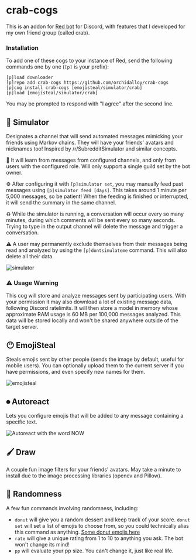 # crab-cogs

This is an addon for [Red bot](https://github.com/Cog-Creators/Red-DiscordBot) for Discord, with features that I developed for my own friend group (called crab).

### Installation

To add one of these cogs to your instance of Red, send the following commands one by one (`[p]` is your prefix):
```
[p]load downloader
[p]repo add crab-cogs https://github.com/orchidalloy/crab-cogs
[p]cog install crab-cogs [emojisteal/simulator/crab]
[p]load [emojisteal/simulator/crab]
```

You may be prompted to respond with "I agree" after the second line.

## 🧠 Simulator

Designates a channel that will send automated messages mimicking your friends using Markov chains. They will have your friends' avatars and nicknames too! Inspired by /r/SubredditSimulator and similar concepts.

🧠 It will learn from messages from configured channels, and only from users with the configured role. Will only support a single guild set by the bot owner.

⚙ After configuring it with `[p]simulator set`, you may manually feed past messages using `[p]simulator feed [days]`. This takes around 1 minute per 5,000 messages, so be patient! When the feeding is finished or interrupted, it will send the summary in the same channel.

♻ While the simulator is running, a conversation will occur every so many minutes, during which comments will be sent every so many seconds. Trying to type in the output channel will delete the message and trigger a conversation.

⚠ A user may permanently exclude themselves from their messages being read and analyzed by using the `[p]dontsimulateme` command. This will also delete all their data.

![simulator](https://media.discordapp.net/attachments/541768631445618689/1031334469904384100/unknown.png)

### ⚠ Usage Warning

This cog will store and analyze messages sent by participating users. With your permission it may also download a lot of existing message data, following Discord ratelimits. It will then store a model in memory whose approximate RAM usage is 60 MB per 100,000 messages analyzed. This data will be stored locally and won't be shared anywhere outside of the target server.

## 😶 EmojiSteal

Steals emojis sent by other people (sends the image by default, useful for mobile users). You can optionally upload them to the current server if you have permissions, and even specify new names for them.

![emojisteal](https://media.discordapp.net/attachments/541768631445618689/1031335118926782484/unknown.png)

## ⏺ Autoreact

Lets you configure emojis that will be added to any message containing a specific text.  

![Autoreact with the word NOW](https://media.discordapp.net/attachments/541768631445618689/1031957798382207086/unknown.png)

## 🖌️ Draw

A couple fun image filters for your friends' avatars. May take a minute to install due to the image processing libraries (opencv and Pillow).

## 🎲 Randomness

A few fun commands involving randomness, including:

* `donut` will give you a random dessert and keep track of your score. `donut set` will set a list of emojis to choose from, so you could technically alias this command as anything. [Some donut emojis here](https://imgur.com/a/9hW2RRf)  
* `rate` will give a unique rating from 1 to 10 to anything you ask. The bot won't change its mind!  
* `pp` will evaluate your pp size. You can't change it, just like real life.  


